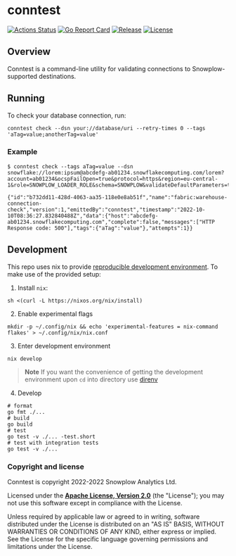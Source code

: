 # conntest

[![Actions Status][actions-image]][actions] [![Go Report Card][goreport-image]][goreport] [![Release][release-image]][releases] [![License][license-image]][license]

## Overview

Conntest is a command-line utility for validating connections to Snowplow-supported destinations.

## Running

To check your database connection, run:
```shell
conntest check --dsn your://database/uri --retry-times 0 --tags 'aTag=value;anotherTag=value'
```
### Example

```shell
$ conntest check --tags aTag=value --dsn snowflake://lorem:ipsum@abcdefg-ab01234.snowflakecomputing.com/lorem?account=ab01234&ocspFailOpen=true&protocol=https&region=eu-central-1&role=SNOWPLOW_LOADER_ROLE&schema=SNOWPLOW&validateDefaultParameters=true&warehouse=COMPUTE_WH

{"id":"b732dd11-428d-4063-aa35-118e0e8ab51f","name":"fabric:warehouse-connection-check","version":1,"emittedBy":"conntest","timestamp":"2022-10-10T08:36:27.832840488Z","data":{"host":"abcdefg-ab01234.snowflakecomputing.com","complete":false,"messages":["HTTP Response code: 500"],"tags":{"aTag":"value"},"attempts":1}}
```


## Development

This repo uses nix to provide [reproducible development environment](https://nixos.org/guides/ad-hoc-developer-environments.html). To make use of the provided setup:

1. Install `nix`:
```shell
sh <(curl -L https://nixos.org/nix/install)
```
2. Enable experimental flags
``` shell
mkdir -p ~/.config/nix && echo 'experimental-features = nix-command flakes' > ~/.config/nix/nix.conf
```
3. Enter development environment
```shell
nix develop
```

> **Note**
> If you want the convenience of getting the development environment upon `cd` into directory use [direnv](https://direnv.net)

4. Develop
```
# format
go fmt ./...
# build
go build
# test
go test -v ./... -test.short
# test with integration tests
go test -v ./...
```


### Copyright and license

Conntest is copyright 2022-2022 Snowplow Analytics Ltd.

Licensed under the **[Apache License, Version 2.0][license]** (the "License");
you may not use this software except in compliance with the License.

Unless required by applicable law or agreed to in writing, software
distributed under the License is distributed on an "AS IS" BASIS,
WITHOUT WARRANTIES OR CONDITIONS OF ANY KIND, either express or implied.
See the License for the specific language governing permissions and
limitations under the License.

[actions-image]: https://github.com/snowplow-devops/conntest/workflows/ci/badge.svg
[actions]: https://github.com/snowplow-devops/conntest/actions

[release-image]: https://img.shields.io/github/v/release/snowplow-devops/conntest?style=flat&color=6ad7e5
[releases]: https://github.com/snowplow-devops/conntest/releases

[license-image]: http://img.shields.io/badge/license-Apache--2-blue.svg?style=flat
[license]: http://www.apache.org/licenses/LICENSE-2.0

[goreport-image]: https://goreportcard.com/badge/github.com/snowplow-devops/conntest
[goreport]: https://goreportcard.com/report/github.com/snowplow-devops/conntest
